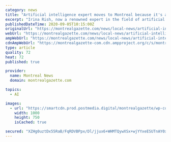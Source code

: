 ```yaml
---
category: news
title: "Artificial intelligence expert moves to Montreal because it's an AI hub"
excerpt: "Irina Rish, now a renowned expert in the field of artificial intelligence, first became drawn to the topic as a teenager in the former Soviet republic of Uzbekistan. At 14, she was fascinated by the notion that machines might have their own thought processes."
publishedDateTime: 2020-09-05T10:15:00Z
originalUrl: "https://montrealgazette.com/news/local-news/artificial-intelligence-expert-moves-to-montreal-because-its-an-ai-hub"
webUrl: "https://montrealgazette.com/news/local-news/artificial-intelligence-expert-moves-to-montreal-because-its-an-ai-hub"
ampWebUrl: "https://montrealgazette.com/news/local-news/artificial-intelligence-expert-moves-to-montreal-because-its-an-ai-hub/wcm/64cef2dd-880d-4e7b-bbda-4a37f2676c0c/amp/"
cdnAmpWebUrl: "https://montrealgazette-com.cdn.ampproject.org/c/s/montrealgazette.com/news/local-news/artificial-intelligence-expert-moves-to-montreal-because-its-an-ai-hub/wcm/64cef2dd-880d-4e7b-bbda-4a37f2676c0c/amp/"
type: article
quality: 72
heat: 72
published: true

provider:
  name: Montreal News
  domain: montrealgazette.com

topics:
  - AI

images:
  - url: "https://smartcdn.prod.postmedia.digital/montrealgazette/wp-content/uploads/2020/09/0905-city-rish-1963.jpg"
    width: 1000
    height: 750
    isCached: true

secured: "XZHg0uztDx55RaB/FqRDVBPpx/Dl/jjux6+WHMTQywXSx+wjYYxeESUTnAY0xHik0bwzkbBeSr1Hd4BzMb1/Ny50vldHCCa3gxEzrP8Gf9EV6GWmQuYJ2wiefdfeCdnf5VF0tgF6UH4p2vSrmQY7cmsVyZB1NieNXAsm/2Alb5ahWhJsEgSMpYpc78Nid5EIeF/80r93ct7YdYJFuM4N7NmBVDvyUqTMI4wBroomkkRZV+f6b/nELXGrjOTfAIS/oCjGVaAuK2yxXX+fG6nxDSNMJwF4QSZIN43rMCsYfWkGUN478p0kGw3A/3NN2wh1kn7zOQntqpfXZ6QAUcH7HW4TBAlmtqJZbrs2epfjt/w=;tn3FJExN8fYdcxltCWEuvQ=="
---
```


